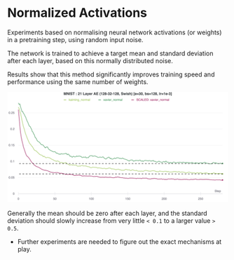 # Normalized Activations

Experiments based on normalising neural network activations (or weights)
in a pretraining step, using random input noise.

The network is trained to achieve a target mean and standard deviation after each layer,
based on this normally distributed noise.

Results show that this method significantly improves training speed and
performance using the same number of weights.

![](docs/img/21_layer_ae_swish_marked.png)

Generally the mean should be zero after each layer, and the standard deviation should
slowly increase from very little `< 0.1` to a larger value `> 0.5`.

- Further experiments are needed to figure out the exact mechanisms at play.
